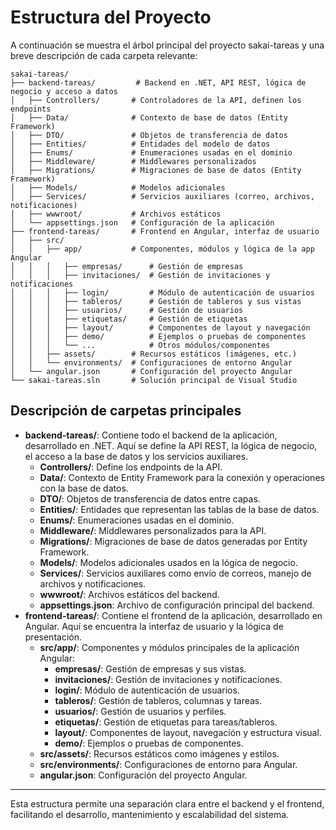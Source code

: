 # Estructura del Proyecto

A continuación se muestra el árbol principal del proyecto sakai-tareas y una breve descripción de cada carpeta relevante:

```text
sakai-tareas/
├── backend-tareas/         # Backend en .NET, API REST, lógica de negocio y acceso a datos
│   ├── Controllers/       # Controladores de la API, definen los endpoints
│   ├── Data/              # Contexto de base de datos (Entity Framework)
│   ├── DTO/               # Objetos de transferencia de datos
│   ├── Entities/          # Entidades del modelo de datos
│   ├── Enums/             # Enumeraciones usadas en el dominio
│   ├── Middleware/        # Middlewares personalizados
│   ├── Migrations/        # Migraciones de base de datos (Entity Framework)
│   ├── Models/            # Modelos adicionales
│   ├── Services/          # Servicios auxiliares (correo, archivos, notificaciones)
│   ├── wwwroot/           # Archivos estáticos
│   └── appsettings.json   # Configuración de la aplicación
├── frontend-tareas/       # Frontend en Angular, interfaz de usuario
│   ├── src/
│   │   ├── app/           # Componentes, módulos y lógica de la app Angular
│   │   │   ├── empresas/      # Gestión de empresas
│   │   │   ├── invitaciones/  # Gestión de invitaciones y notificaciones
│   │   │   ├── login/         # Módulo de autenticación de usuarios
│   │   │   ├── tableros/      # Gestión de tableros y sus vistas
│   │   │   ├── usuarios/      # Gestión de usuarios
│   │   │   ├── etiquetas/     # Gestión de etiquetas
│   │   │   ├── layout/        # Componentes de layout y navegación
│   │   │   ├── demo/          # Ejemplos o pruebas de componentes
│   │   │   └── ...            # Otros módulos/componentes
│   │   ├── assets/        # Recursos estáticos (imágenes, etc.)
│   │   └── environments/  # Configuraciones de entorno Angular
│   └── angular.json       # Configuración del proyecto Angular
└── sakai-tareas.sln       # Solución principal de Visual Studio
```

## Descripción de carpetas principales

- **backend-tareas/**: Contiene todo el backend de la aplicación, desarrollado en .NET. Aquí se define la API REST, la lógica de negocio, el acceso a la base de datos y los servicios auxiliares.
  - **Controllers/**: Define los endpoints de la API.
  - **Data/**: Contexto de Entity Framework para la conexión y operaciones con la base de datos.
  - **DTO/**: Objetos de transferencia de datos entre capas.
  - **Entities/**: Entidades que representan las tablas de la base de datos.
  - **Enums/**: Enumeraciones usadas en el dominio.
  - **Middleware/**: Middlewares personalizados para la API.
  - **Migrations/**: Migraciones de base de datos generadas por Entity Framework.
  - **Models/**: Modelos adicionales usados en la lógica de negocio.
  - **Services/**: Servicios auxiliares como envío de correos, manejo de archivos y notificaciones.
  - **wwwroot/**: Archivos estáticos del backend.
  - **appsettings.json**: Archivo de configuración principal del backend.
- **frontend-tareas/**: Contiene el frontend de la aplicación, desarrollado en Angular. Aquí se encuentra la interfaz de usuario y la lógica de presentación.
  - **src/app/**: Componentes y módulos principales de la aplicación Angular:
    - **empresas/**: Gestión de empresas y sus vistas.
    - **invitaciones/**: Gestión de invitaciones y notificaciones.
    - **login/**: Módulo de autenticación de usuarios.
    - **tableros/**: Gestión de tableros, columnas y tareas.
    - **usuarios/**: Gestión de usuarios y perfiles.
    - **etiquetas/**: Gestión de etiquetas para tareas/tableros.
    - **layout/**: Componentes de layout, navegación y estructura visual.
    - **demo/**: Ejemplos o pruebas de componentes.
  - **src/assets/**: Recursos estáticos como imágenes y estilos.
  - **src/environments/**: Configuraciones de entorno para Angular.
  - **angular.json**: Configuración del proyecto Angular.
---

Esta estructura permite una separación clara entre el backend y el frontend, facilitando el desarrollo, mantenimiento y escalabilidad del sistema.
